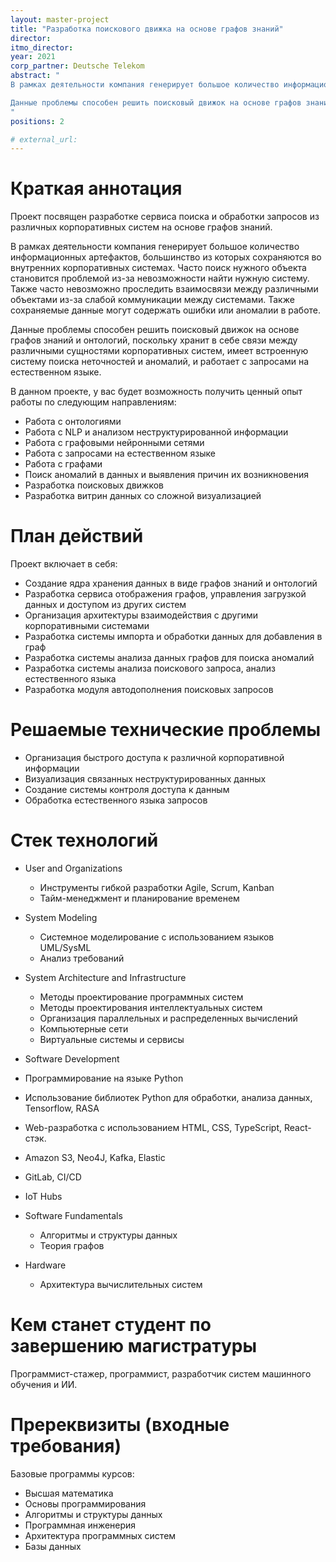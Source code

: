 ```yaml
---
layout: master-project
title: "Разработка поискового движка на основе графов знаний"
director: 
itmo_director: 
year: 2021
corp_partner: Deutsche Telekom
abstract: "
В рамках деятельности компания генерирует большое количество информационных артефактов, большинство из которых сохраняются во внутренних корпоративных системах. Часто поиск нужного объекта становится проблемой из-за невозможности найти нужную систему. Также часто невозможно проследить взаимосвязи между различными объектами из-за слабой коммуникации между системами. Также сохраняемые данные могут содержать ошибки или аномалии в работе.

Данные проблемы способен решить поисковый движок на основе графов знаний и онтологий, поскольку хранит в себе связи между различными сущностями корпоративных систем, имеет встроенную систему поиска неточностей и аномалий, и работает с запросами на естественном языке.
"
positions: 2

# external_url:
---
```



# Краткая аннотация

Проект посвящен разработке сервиса поиска и обработки запросов из различных корпоративных систем на основе графов знаний.

В рамках деятельности компания генерирует большое количество информационных артефактов, большинство из которых сохраняются во внутренних корпоративных системах. Часто поиск нужного объекта становится проблемой из-за невозможности найти нужную систему. Также часто невозможно проследить взаимосвязи между различными объектами из-за слабой коммуникации между системами. Также сохраняемые данные могут содержать ошибки или аномалии в работе.

Данные проблемы способен решить поисковый движок на основе графов знаний и онтологий, поскольку хранит в себе связи между различными сущностями корпоративных систем, имеет встроенную систему поиска неточностей и аномалий, и работает с запросами на естественном языке.


В данном проекте, у вас будет возможность получить ценный опыт работы по следующим направлениям:
- Работа с онтологиями
- Работа с NLP и анализом неструктурированной информации
- Работа с графовыми нейронными сетями
- Работа с запросами на естественном языке
- Работа с графами
- Поиск аномалий в данных и выявления причин их возникновения
- Разработка поисковых движков
- Разработка витрин данных со сложной визуализацией

# План действий
Проект включает в себя:
- Создание ядра хранения данных в виде графов знаний и онтологий
- Разработка сервиса отображения графов, управления загрузкой данных и доступом из других систем
- Организация архитектуры взаимодействия с другими корпоративными системами
- Разработка системы импорта и обработки данных для добавления в граф
- Разработка системы анализа данных графов для поиска аномалий
- Разработка системы анализа поискового запроса, анализ естественного языка
- Разработка модуля автодополнения поисковых запросов

# Решаемые технические проблемы

- Организация быстрого доступа к различной корпоративной информации
- Визуализация связанных неструктурированных данных
- Создание системы контроля доступа к данным
- Обработка естественного языка запросов

# Стек технологий

- User and Organizations
   - Инструменты гибкой разработки Agile, Scrum, Kanban
   - Тайм-менеджмент и планирование временем

- System Modeling
   - Системное моделирование с использованием языков UML/SysML
   - Анализ требований

- System Architecture and Infrastructure
    - Методы проектирование программных систем
    - Методы проектирования интеллектуальных систем
    - Организация параллельных и распределенных вычислений
    - Компьютерные сети
    - Виртуальные системы и сервисы

- Software Development

- Программирование на языке Python
- Использование библиотек Python для обработки, анализа данных, Tensorflow, RASA
- Web-разработка с использованием HTML, CSS, TypeScript, React-стэк.
- Amazon S3, Neo4J, Kafka, Elastic
- GitLab, CI/CD
- IoT Hubs

- Software Fundamentals
    - Алгоритмы и структуры данных
    - Теория графов

- Hardware
    - Архитектура вычислительных систем

# Кем станет студент по завершению магистратуры

Программист-стажер, программист, разработчик систем машинного обучения и ИИ.

# Пререквизиты (входные требования)


Базовые программы курсов:
- Высшая математика
- Основы программирования
- Алгоритмы и структуры данных
- Программная инженерия
- Архитектура программных систем
- Базы данных

